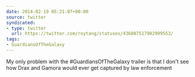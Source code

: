 ```yaml
---
date: 2014-02-19 05:21:07+00:00
source: twitter
syndicated:
- type: twitter
  url: https://twitter.com/roytang/statuses/436007517902999553/
tags:
- GuardiansOfTheGalaxy
---
```


My only problem with the #GuardiansOfTheGalaxy trailer is that I don't see how Drax and Gamora would ever get captured by law enforcement
